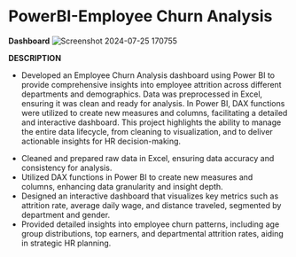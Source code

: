 # PowerBI-Employee Churn Analysis

**Dashboard**
![Screenshot 2024-07-25 170755](https://github.com/user-attachments/assets/696ace8e-5a5e-4026-9ccf-81590689c182)

**DESCRIPTION** 
- Developed an Employee Churn Analysis dashboard using Power BI to provide comprehensive insights into employee attrition across different departments and demographics. Data was preprocessed in Excel, ensuring it was clean and ready for analysis. In Power BI, DAX functions were utilized to create new measures and columns, facilitating a detailed and interactive dashboard. This project highlights the ability to manage the entire data lifecycle, from cleaning to visualization, and to deliver actionable insights for HR decision-making.

+ Cleaned and prepared raw data in Excel, ensuring data accuracy and consistency for analysis.
+ Utilized DAX functions in Power BI to create new measures and columns, enhancing data granularity and insight depth.
+ Designed an interactive dashboard that visualizes key metrics such as attrition rate, average daily wage, and distance traveled, segmented by department and gender.
+ Provided detailed insights into employee churn patterns, including age group distributions, top earners, and departmental attrition rates, aiding in strategic HR planning.
